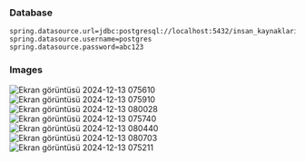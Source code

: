 ### Database
```
spring.datasource.url=jdbc:postgresql://localhost:5432/insan_kaynaklari_ys
spring.datasource.username=postgres
spring.datasource.password=abc123
```

### Images
![Ekran görüntüsü 2024-12-13 075610](https://github.com/user-attachments/assets/5777881a-848e-4293-99ee-2e5712b7a266)
![Ekran görüntüsü 2024-12-13 075910](https://github.com/user-attachments/assets/91b9af0b-269a-4150-b95e-0572835d9709)
![Ekran görüntüsü 2024-12-13 080028](https://github.com/user-attachments/assets/1f772a3c-c4fb-41f7-bef9-509d5989e5e0)
![Ekran görüntüsü 2024-12-13 075740](https://github.com/user-attachments/assets/222b7147-5843-44a8-b5d6-ac1874a8049f)
![Ekran görüntüsü 2024-12-13 080440](https://github.com/user-attachments/assets/683d1353-6f6f-4da5-ba64-ea51b869253e)
![Ekran görüntüsü 2024-12-13 080703](https://github.com/user-attachments/assets/df5eae99-3a94-413a-b551-b056a31877e3)
![Ekran görüntüsü 2024-12-13 075211](https://github.com/user-attachments/assets/64c61a3c-1d8a-470b-af93-41f66d1d44b5)
